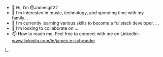 - 👋 Hi, I’m @Jamesgit22
- 👀 I’m interested in music, technology, and spending time with my family...
- 🌱 I’m currently learning various skills to become a fullstack developer. ...
- 💞️ I’m looking to collaborate on ...
- 📫 How to reach me. Feel free to connect with me on LinkedIn: www.linkedin.com/in/james-e-schroeder

!...


